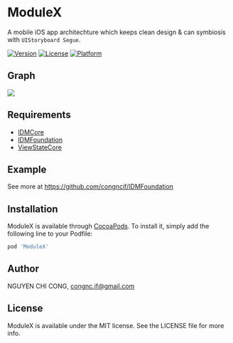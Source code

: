 # ModuleX

A mobile iOS app architechture which keeps clean design & can symbiosis with `UIStoryboard Segue`.

[![Version](https://img.shields.io/cocoapods/v/ModuleX.svg?style=flat)](https://cocoapods.org/pods/ModuleX)
[![License](https://img.shields.io/cocoapods/l/ModuleX.svg?style=flat)](https://cocoapods.org/pods/ModuleX)
[![Platform](https://img.shields.io/cocoapods/p/ModuleX.svg?style=flat)](https://cocoapods.org/pods/ModuleX)

## Graph

<img src="https://i.imgur.com/Th2ysU8.jpg"/>

## Requirements

* [IDMCore](https://github.com/congncif/IDMCore "IDMCore")
* [IDMFoundation](https://github.com/congncif/IDMFoundation "IDMFoundation")
* [ViewStateCore](https://github.com/congncif/ViewStateCore "ViewStateCore")

## Example

See more at https://github.com/congncif/IDMFoundation

## Installation

ModuleX is available through [CocoaPods](https://cocoapods.org). To install
it, simply add the following line to your Podfile:

```ruby
pod 'ModuleX'
```

## Author

NGUYEN CHI CONG, congnc.if@gmail.com

## License

ModuleX is available under the MIT license. See the LICENSE file for more info.
